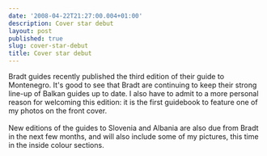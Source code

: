 ```yaml
---
date: '2008-04-22T21:27:00.004+01:00'
description: Cover star debut
layout: post
published: true
slug: cover-star-debut
title: Cover star debut
---
```


Bradt guides recently published the third edition of their guide to Montenegro. It's good to see that Bradt are continuing to keep their strong line-up of Balkan guides up to date. I also have to admit to a more personal reason for welcoming this edition: it is the first guidebook to feature one of my photos on the front cover.<br /><br />New editions of the guides to Slovenia and Albania are also due from Bradt in the next few months, and will also include some of my pictures, this time in the inside colour sections.<br /><br />